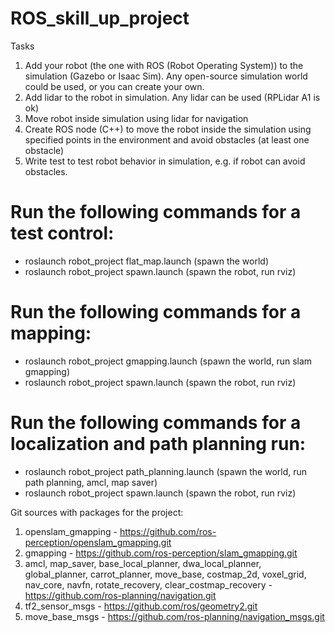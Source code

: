 # ROS_skill_up_project

Tasks

1. Add your robot (the one with ROS (Robot Operating System)) to the simulation (Gazebo or Isaac Sim). Any open-source simulation world could be used, or you can create your own.
2. Add lidar to the robot in simulation. Any lidar can be used (RPLidar A1 is ok)
3. Move robot inside simulation using lidar for navigation
4. Create ROS node (C++) to move the robot inside the simulation using specified points in the environment and avoid obstacles (at least one obstacle)
5. Write test to test robot behavior in simulation, e.g. if robot can avoid obstacles.

# Run the following commands for a test control:
- roslaunch robot_project flat_map.launch (spawn the world)
- roslaunch robot_project spawn.launch (spawn the robot, run rviz)

# Run the following commands for a mapping:
- roslaunch robot_project gmapping.launch (spawn the world, run slam gmapping)
- roslaunch robot_project spawn.launch (spawn the robot, run rviz)

# Run the following commands for a localization and path planning run:
- roslaunch robot_project path_planning.launch (spawn the world, run path planning, amcl, map saver)
- roslaunch robot_project spawn.launch (spawn the robot, run rviz)

Git sources with packages for the project:
1) openslam_gmapping - https://github.com/ros-perception/openslam_gmapping.git
2) gmapping - https://github.com/ros-perception/slam_gmapping.git
3) amcl, map_saver, base_local_planner, dwa_local_planner, global_planner, carrot_planner, move_base, costmap_2d, voxel_grid, nav_core, navfn, rotate_recovery, clear_costmap_recovery - https://github.com/ros-planning/navigation.git
4) tf2_sensor_msgs - https://github.com/ros/geometry2.git
5) move_base_msgs - https://github.com/ros-planning/navigation_msgs.git
